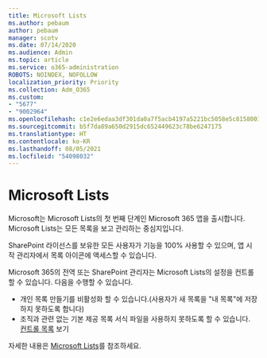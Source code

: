 ```yaml
---
title: Microsoft Lists
ms.author: pebaum
author: pebaum
manager: scotv
ms.date: 07/14/2020
ms.audience: Admin
ms.topic: article
ms.service: o365-administration
ROBOTS: NOINDEX, NOFOLLOW
localization_priority: Priority
ms.collection: Adm_O365
ms.custom:
- "5677"
- "9002964"
ms.openlocfilehash: c1e2e6edaa3df301da0a7f5acb4197a5221bc5058e5c8158001e1f97692bcba4
ms.sourcegitcommit: b5f7da89a650d2915dc652449623c78be6247175
ms.translationtype: HT
ms.contentlocale: ko-KR
ms.lasthandoff: 08/05/2021
ms.locfileid: "54098032"
---
```

# <a name="microsoft-lists"></a>Microsoft Lists

Microsoft는 Microsoft Lists의 첫 번째 단계인 Microsoft 365 앱을 출시합니다. Microsoft Lists는 모든 목록을 보고 관리하는 중심지입니다.  
  
SharePoint 라이선스를 보유한 모든 사용자가 기능을 100% 사용할 수 있으며, 앱 시작 관리자에서 목록 아이콘에 액세스할 수 있습니다.

Microsoft 365의 전역 또는 SharePoint 관리자는 Microsoft Lists의 설정을 컨트롤할 수 있습니다. 다음을 수행할 수 있습니다.

- 개인 목록 만들기를 비활성화 할 수 있습니다.(사용자가 새 목록을 "내 목록"에 저장 하지 못하도록 합니다)
- 조직과 관련 없는 기본 제공 목록 서식 파일을 사용하지 못하도록 할 수 있습니다.
[컨트롤 목록](https://docs.microsoft.com/sharepoint/control-lists) 보기

자세한 내용은 [Microsoft Lists](https://aka.ms/microsoftlists)를 참조하세요.
